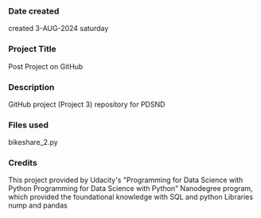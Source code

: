 >

### Date created
 created 3-AUG-2024 saturday

### Project Title
Post Project on GitHub

### Description
GitHub project (Project 3) repository for PDSND

### Files used
bikeshare_2.py

### Credits
This project provided by Udacity's "Programming for Data Science with Python Programming for Data Science with Python" Nanodegree program, which provided the foundational knowledge with SQL and python Libraries nump and pandas
